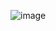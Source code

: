 
![image](https://github.com/user-attachments/assets/1d3a83ed-093f-418c-8b08-ad8dcad66ced)











